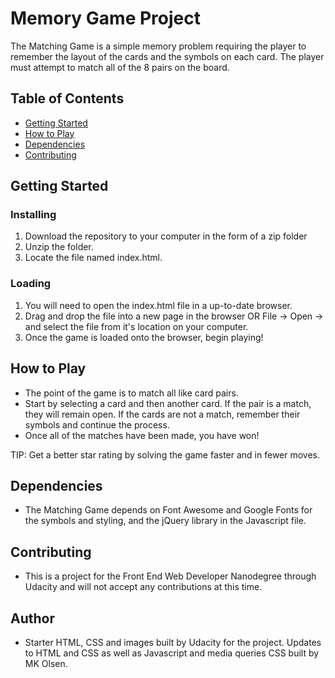 # Memory Game Project

The Matching Game is a simple memory problem requiring the player to remember the layout of the cards and the
symbols on each card. The player must attempt to match all of the 8 pairs on the board.

## Table of Contents

* [Getting Started](#getting-started)
* [How to Play](#how-to-play)
* [Dependencies](#dependencies)
* [Contributing](#contributing)

## Getting Started

### Installing

1. Download the repository to your computer in the form of a zip folder
2. Unzip the folder.
3. Locate the file named index.html.

### Loading

1. You will need to open the index.html file in a up-to-date browser.
2. Drag and drop the file into a new page in the browser OR File -> Open -> and select the file from it's location on your computer.
3. Once the game is loaded onto the browser, begin playing!


## How to Play

* The point of the game is to match all like card pairs.
* Start by selecting a card and then another card. If the pair is a match, they will remain open. If the cards are not a match, remember their symbols and continue the process.
* Once all of the matches have been made, you have won!

TIP: Get a better star rating by solving the game faster and in fewer moves.

## Dependencies

* The Matching Game depends on Font Awesome and Google Fonts for the symbols and styling, and the jQuery library in the Javascript file. 

## Contributing

* This is a project for the Front End Web Developer Nanodegree through Udacity and will not accept any contributions at this time.

## Author

* Starter HTML, CSS and images built by Udacity for the project. Updates to HTML and CSS as well as Javascript and media queries CSS built by MK Olsen.

